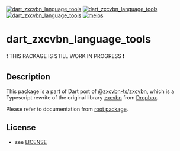 [![dart_zxcvbn_language_tools](https://img.shields.io/pub/v/dart_zxcvbn_language_tools.svg)](https://pub.dev/packages/dart_zxcvbn_language_tools)
[![dart_zxcvbn_language_tools](https://img.shields.io/github/license/inway/dart_zxcvbn)](LICENSE)
[![dart_zxcvbn_language_tools](https://github.com/inway/dart_zxcvbn/actions/workflows/dart.yml/badge.svg)](https://github.com/inway/dart_zxcvbn/actions/workflows/dart.yml)
[![melos](https://img.shields.io/badge/maintained%20with-melos-f700ff.svg?style=flat-square)](https://github.com/inway/dart_zxcvbn)

# dart_zxcvbn_language_tools

❗ THIS PACKAGE IS STILL WORK IN PROGRESS ❗

## Description

This package is a part of Dart port of
[@zxcvbn-ts/zxcvbn](https://github.com/zxcvbn-ts/zxcvbn), which is a Typescript
rewrite of the original library [zxcvbn](https://github.com/dropbox/zxcvbn) from
[Dropbox](https://github.com/dropbox).

Please refer to documentation from [root package](https://github.com/inway/dart_zxcvbn).

## License

- see [LICENSE](https://github.com/inway/dart_zxcvbn/LICENSE)
